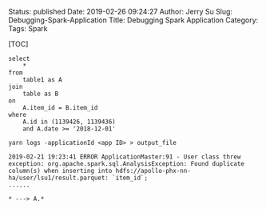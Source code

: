Status: published
Date: 2019-02-26 09:24:27
Author: Jerry Su
Slug: Debugging-Spark-Application
Title: Debugging Spark Application
Category: 
Tags: Spark

[TOC]

```
select
    *
from
    table1 as A
join
    table as B
on
    A.item_id = B.item_id
where
    A.id in (1139426, 1139436)
    and A.date >= '2018-12-01'
```

`yarn logs -applicationId <app ID> > output_file`

```
2019-02-21 19:23:41 ERROR ApplicationMaster:91 - User class threw exception: org.apache.spark.sql.AnalysisException: Found duplicate column(s) when inserting into hdfs://apollo-phx-nn-ha/user/lsu1/result.parquet: `item_id`;
......
```

```
* ---> A.*
```